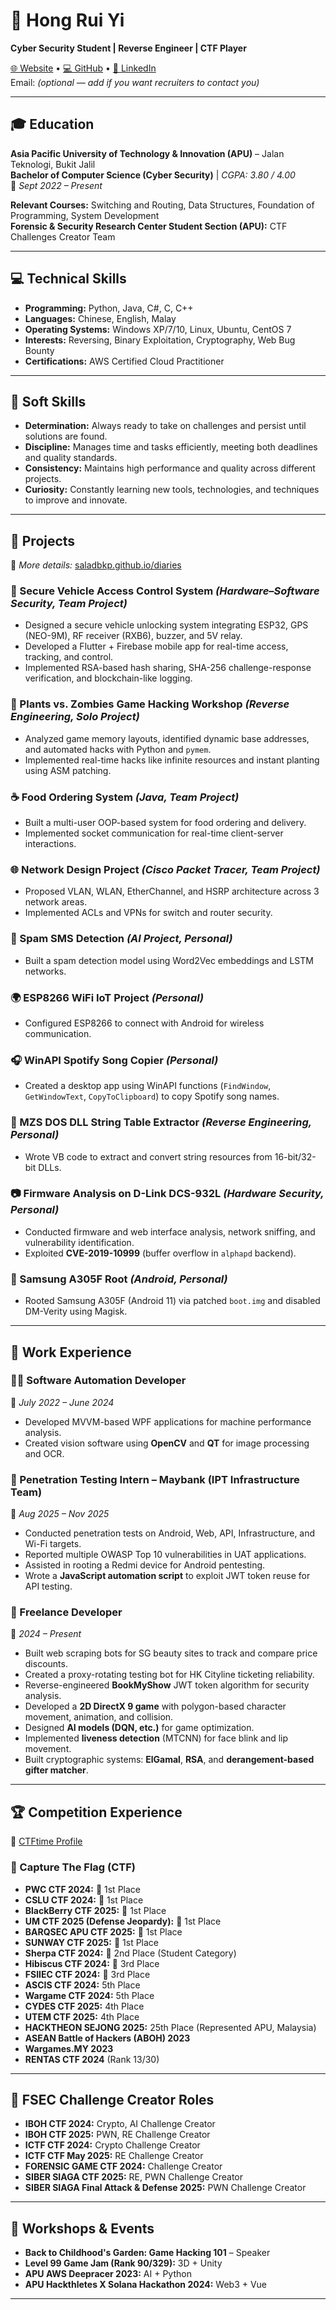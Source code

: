 # 🥗 Hong Rui Yi

**Cyber Security Student | Reverse Engineer | CTF Player**

[🌐 Website](https://saladbkp.github.io) • [💻 GitHub](https://github.com/saladbkp) • [🔗 LinkedIn](https://linkedin.com/in/hong-rui-yi-7769092b9/)  
Email: *(optional — add if you want recruiters to contact you)*

---

## 🎓 Education

**Asia Pacific University of Technology & Innovation (APU)** – Jalan Teknologi, Bukit Jalil  
**Bachelor of Computer Science (Cyber Security)** | *CGPA: 3.80 / 4.00*  
📅 *Sept 2022 – Present*

**Relevant Courses:** Switching and Routing, Data Structures, Foundation of Programming, System Development  
**Forensic & Security Research Center Student Section (APU):** CTF Challenges Creator Team

---

## 💻 Technical Skills

- **Programming:** Python, Java, C#, C, C++
- **Languages:** Chinese, English, Malay
- **Operating Systems:** Windows XP/7/10, Linux, Ubuntu, CentOS 7
- **Interests:** Reversing, Binary Exploitation, Cryptography, Web Bug Bounty
- **Certifications:** AWS Certified Cloud Practitioner

---

## 🧠 Soft Skills

- **Determination:** Always ready to take on challenges and persist until solutions are found.  
- **Discipline:** Manages time and tasks efficiently, meeting both deadlines and quality standards.  
- **Consistency:** Maintains high performance and quality across different projects.  
- **Curiosity:** Constantly learning new tools, technologies, and techniques to improve and innovate.

---

## 🚀 Projects
📘 *More details:* [saladbkp.github.io/diaries](https://saladbkp.github.io/diaries)

### 🔐 Secure Vehicle Access Control System *(Hardware–Software Security, Team Project)*
- Designed a secure vehicle unlocking system integrating ESP32, GPS (NEO-9M), RF receiver (RXB6), buzzer, and 5V relay.
- Developed a Flutter + Firebase mobile app for real-time access, tracking, and control.
- Implemented RSA-based hash sharing, SHA-256 challenge-response verification, and blockchain-like logging.

### 🧩 Plants vs. Zombies Game Hacking Workshop *(Reverse Engineering, Solo Project)*
- Analyzed game memory layouts, identified dynamic base addresses, and automated hacks with Python and `pymem`.
- Implemented real-time hacks like infinite resources and instant planting using ASM patching.

### ☕ Food Ordering System *(Java, Team Project)*
- Built a multi-user OOP-based system for food ordering and delivery.
- Implemented socket communication for real-time client-server interactions.

### 🌐 Network Design Project *(Cisco Packet Tracer, Team Project)*
- Proposed VLAN, WLAN, EtherChannel, and HSRP architecture across 3 network areas.
- Implemented ACLs and VPNs for switch and router security.

### 🤖 Spam SMS Detection *(AI Project, Personal)*
- Built a spam detection model using Word2Vec embeddings and LSTM networks.

### 🌍 ESP8266 WiFi IoT Project *(Personal)*
- Configured ESP8266 to connect with Android for wireless communication.

### 🎧 WinAPI Spotify Song Copier *(Personal)*
- Created a desktop app using WinAPI functions (`FindWindow`, `GetWindowText`, `CopyToClipboard`) to copy Spotify song names.

### 🧮 MZS DOS DLL String Table Extractor *(Reverse Engineering, Personal)*
- Wrote VB code to extract and convert string resources from 16-bit/32-bit DLLs.

### 📷 Firmware Analysis on D-Link DCS-932L *(Hardware Security, Personal)*
- Conducted firmware and web interface analysis, network sniffing, and vulnerability identification.
- Exploited **CVE-2019-10999** (buffer overflow in `alphapd` backend).

### 📱 Samsung A305F Root *(Android, Personal)*
- Rooted Samsung A305F (Android 11) via patched `boot.img` and disabled DM-Verity using Magisk.

---

## 💼 Work Experience

### 🧑‍💻 Software Automation Developer  
📅 *July 2022 – June 2024*
- Developed MVVM-based WPF applications for machine performance analysis.
- Created vision software using **OpenCV** and **QT** for image processing and OCR.

### 🔐 Penetration Testing Intern – Maybank (IPT Infrastructure Team)  
📅 *Aug 2025 – Nov 2025*
- Conducted penetration tests on Android, Web, API, Infrastructure, and Wi-Fi targets.
- Reported multiple OWASP Top 10 vulnerabilities in UAT applications.
- Assisted in rooting a Redmi device for Android pentesting.
- Wrote a **JavaScript automation script** to exploit JWT token reuse for API testing.

### 🧠 Freelance Developer  
📅 *2024 – Present*
- Built web scraping bots for SG beauty sites to track and compare price discounts.
- Created a proxy-rotating testing bot for HK Cityline ticketing reliability.
- Reverse-engineered **BookMyShow** JWT token algorithm for security analysis.
- Developed a **2D DirectX 9 game** with polygon-based character movement, animation, and collision.
- Designed **AI models (DQN, etc.)** for game optimization.
- Implemented **liveness detection** (MTCNN) for face blink and lip movement.
- Built cryptographic systems: **ElGamal**, **RSA**, and **derangement-based gifter matcher**.

---

## 🏆 Competition Experience

📍 [CTFtime Profile](https://ctftime.org/team/359854)

### 🧩 Capture The Flag (CTF)
- **PWC CTF 2024:** 🥇 1st Place  
- **CSLU CTF 2024:** 🥇 1st Place  
- **BlackBerry CTF 2025:** 🥇 1st Place  
- **UM CTF 2025 (Defense Jeopardy):** 🥇 1st Place  
- **BARQSEC APU CTF 2025:** 🥇 1st Place  
- **SUNWAY CTF 2025:** 🥇 1st Place  
- **Sherpa CTF 2024:** 🥈 2nd Place (Student Category)  
- **Hibiscus CTF 2024:** 🥉 3rd Place  
- **FSIIEC CTF 2024:** 🥉 3rd Place  
- **ASCIS CTF 2024:** 5th Place  
- **Wargame CTF 2024:** 5th Place  
- **CYDES CTF 2025:** 4th Place  
- **UTEM CTF 2025:** 4th Place  
- **HACKTHEON SEJONG 2025:** 25th Place (Represented APU, Malaysia)  
- **ASEAN Battle of Hackers (ABOH) 2023**  
- **Wargames.MY 2023**  
- **RENTAS CTF 2024** (Rank 13/30)

---

## 🧩 FSEC Challenge Creator Roles

- **IBOH CTF 2024:** Crypto, AI Challenge Creator  
- **IBOH CTF 2025:** PWN, RE Challenge Creator  
- **ICTF CTF 2024:** Crypto Challenge Creator  
- **ICTF CTF May 2025:** RE Challenge Creator  
- **FORENSIC GAME CTF 2024:** Challenge Creator  
- **SIBER SIAGA CTF 2025:** RE, PWN Challenge Creator  
- **SIBER SIAGA Final Attack & Defense 2025:** PWN Challenge Creator

---

## 🎤 Workshops & Events

- **Back to Childhood's Garden: Game Hacking 101** – Speaker  
- **Level 99 Game Jam (Rank 90/329):** 3D + Unity  
- **APU AWS Deepracer 2023:** AI + Python  
- **APU Hackthletes X Solana Hackathon 2024:** Web3 + Vue

---

